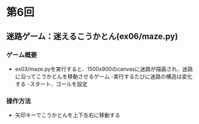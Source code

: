 # 第6回
## 迷路ゲーム：迷えるこうかとん(ex06/maze.py)
### ゲーム概要
- ex03/maze.pyを実行すると、1500x900のcanvasに迷路が描画され、迷路に沿ってこうかとんを移動させるゲーム
-実行するたびに迷路の構造は変化する
-スタート、ゴールを設定
### 操作方法
- 矢印キーでこうかとんを上下左右に移動する
